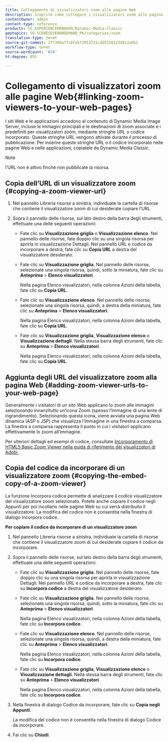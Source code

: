 ```yaml
---
title: Collegamento di visualizzatori zoom alle pagine Web
description: Scoprite come collegare i visualizzatori zoom alle pagine Web.
contentOwner: admin
content-type: reference
products: SG_EXPERIENCEMANAGER/Dynamic-Media-Classic
geptopics: SG_SCENESEVENONDEMAND_PK/categories/zoom
translation-type: tm+mt
source-git-commit: 2f7366a77c0fa5f3953721cdd5328123d9c2a052
workflow-type: tm+mt
source-wordcount: '674'
ht-degree: 85%

---
```



# Collegamento di visualizzatori zoom alle pagine Web{#linking-zoom-viewers-to-your-web-pages}

I siti Web e le applicazioni accedono al contenuto di Dynamic Media Image Server, incluse le immagini principali e le destinazioni di zoom associate e i predefiniti per visualizzatori zoom, mediante stringhe URL o codice incorporato. Queste stringhe URL vengono attivate durante il processo di pubblicazione. Per inserire queste stringhe URL o il codice incorporato nelle pagine Web e nelle applicazioni, copiatele da Dynamic Media Classic.

>[!NOTE]
>
>l’URL non è attivo finché non pubblicate la risorsa.

## Copia dell’URL di un visualizzatore zoom  {#copying-a-zoom-viewer-url}

1. Nel pannello Libreria risorse a sinistra, individuate la cartella di risorse che contiene il visualizzatore zoom di cui desiderate copiare l’URL.
1. Sopra il pannello delle risorse, sul lato destro della barra degli strumenti, effettuate una delle seguenti operazioni:

   * Fate clic su **Visualizzazione griglia** o **Visualizzazione elenco**. Nel pannello delle risorse, fate doppio clic su una singola risorsa per aprirla in visualizzazione Dettagli. Nel pannello URL e codice da incorporare a destra, fate clic su **Copia URL** a destra del visualizzatore desiderato.
   * Fate clic su **Visualizzazione griglia**. Nel pannello delle risorse, selezionate una singola risorsa, quindi, sotto la miniatura, fate clic su **Anteprima** > **Elenco visualizzatori**.

      Nella pagina Elenco visualizzatori, nella colonna Azioni della tabella, fate clic su **Copia URL**.

   * Fate clic su **Visualizzazione elenco**. Nel pannello delle risorse, selezionate una singola risorsa, quindi, a destra della miniatura, fate clic su **Anteprima** > **Elenco visualizzatori**.

      Nella pagina Elenco visualizzatori, nella colonna Azioni della tabella, fate clic su **Copia URL**.

   * Fate clic su **Visualizzazione griglia**, **Visualizzazione elenco** o **Visualizzazione dettagli**. Nella stessa barra degli strumenti, fate clic su **Anteprima** > **Elenco visualizzatori**.

      Nella pagina Elenco visualizzatori, nella colonna Azioni della tabella, fate clic su **Copia URL**.

## Aggiunta degli URL del visualizzatore zoom alla pagina Web  {#adding-zoom-viewer-urls-to-your-web-page}

Generalmente i visitatori di un sito Web applicano lo zoom alle immagini selezionando innanzitutto un’icona Zoom (spesso l’immagine di una lente di ingrandimento). Selezionando questa icona, viene avviata una pagina Web dinamica (ASP o JSP) che visualizza l’immagine in una finestra a comparsa. La finestra a comparsa rappresenta il punto in cui i visitatori applicano effettivamente lo zoom all’immagine.

Per ulteriori dettagli ed esempi di codice, consultate [Incorporamento di HTML5 Basic Zoom Viewer nella guida di riferimento dei visualizzatori di Adobi ](https://experienceleague.adobe.com/docs/dynamic-media-developer-resources/library/viewers-aem-assets-dmc/basic-zoom/c-html5-20-basic-zoom-viewer-about.html#section-e1c3106f5b3e445d9b95be337c2f94e2).

## Copia del codice da incorporare di un visualizzatore zoom {#copying-the-embed-copy-of-a-zoom-viewer}

La funzione Incorpora codice permette di analizzare il codice visualizzatore del visualizzatore zoom selezionato. Potete anche copiare il codice negli Appunti per poi incollarlo nelle pagine Web su cui verrà distribuito il visualizzatore. La modifica del codice non è consentita nella finestra di dialogo Incorpora codice.

**Per copiare il codice da incorporare di un visualizzatore zoom**

1. Nel pannello Libreria risorse a sinistra, individuate la cartella di risorse che contiene il visualizzatore zoom di cui desiderate copiare il codice da incorporare.
1. Sopra il pannello delle risorse, sul lato destro della barra degli strumenti, effettuate una delle seguenti operazioni:

   * Fate clic su **Visualizzazione griglia**. Nel pannello delle risorse, fate doppio clic su una singola risorsa per aprirla in visualizzazione Dettagli. Nel pannello URL e codice da incorporare a destra, fate clic su **Incorpora codice** a destra del visualizzatore desiderato.
   * Fate clic su **Visualizzazione griglia**. Nel pannello delle risorse, selezionate una singola risorsa, quindi, sotto la miniatura, fate clic su **Anteprima** > **Elenco visualizzatori**.

      Nella pagina Elenco visualizzatori, nella colonna Azioni della tabella, fate clic su **Incorpora codice**.

   * Fate clic su **Visualizzazione elenco**. Nel pannello delle risorse, selezionate una singola risorsa, quindi, a destra della miniatura, fate clic su **Anteprima** > **Elenco visualizzatori**.

      Nella pagina Elenco visualizzatori, nella colonna Azioni della tabella, fate clic su **Incorpora codice**.

   * Fate clic su **Visualizzazione griglia**, **Visualizzazione elenco** o **Visualizzazione dettagli**. Nella stessa barra degli strumenti, fate clic su **Anteprima** > **Elenco visualizzatori**.

      Nella pagina Elenco visualizzatori, nella colonna Azioni della tabella, fate clic su **Incorpora codice**.

1. Nella finestra di dialogo Codice da incorporare, fate clic su **Copia negli Appunti**.

   La modifica del codice non è consentita nella finestra di dialogo Codice da incorporare.

1. Fai clic su **Chiudi**.
